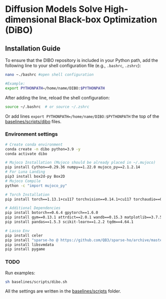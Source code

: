 # Diffusion Models Solve High-dimensional Black-box Optimization (DiBO)

## Installation Guide

To ensure that the DIBO repository is included in your Python path, add the following line to your shell configuration file (e.g., `.bashrc`, `.zshrc`):
```bash
nano ~./bashrc #open shell configuration
```
```bash
#Example:
export PYTHONPATH=/home/name/DIBO:$PYTHONPATH
```

After adding the line, reload the shell configuration:

```bash
source ~/.bashrc  # or source ~/.zshrc
```

Or add lines ```export PYTHONPATH=/home/name/DIBO:$PYTHONPATH```  the top of the [baselines/scripts/dibo](baselines/scripts/dibo.sh) files.

### Environment settings
```bash
# Create conda environment
conda create -n dibo python=3.9 -y
conda activate dibo

# Mujoco Installation (Mujoco should be already placed in ~/.mujoco)
pip install Cython==0.29.36 numpy==1.22.0 mujoco_py==2.1.2.14
# For Luna Landing
pip3 install box2d-py Box2D
# Mujoco Compile
python -c "import mujoco_py"

# Torch Installation
pip install torch==1.13.1+cu117 torchvision==0.14.1+cu117 torchaudio==0.13.1 --extra-index-url https://download.pytorch.org/whl/cu117

# Additional Dependencies
pip install botorch==0.6.4 gpytorch==1.6.0
pip install gym==0.13.1 attrdict==2.0.1 wandb==0.15.3 matplotlib==3.7.5
pip install pandas==1.5.3 scikit-learn==1.2.2 tqdm==4.64.1

# Lasso Env
pip install celer
pip install "sparse-ho @ https://github.com/QB3/sparse-ho/archive/master.zip"
pip install libsvmdata
pip install pygame
```

### TODO

Run examples:

```bash
sh baselines/scripts/dibo.sh
```

All the settings are written in the [baselines/scripts](baselines/scripts) folder.